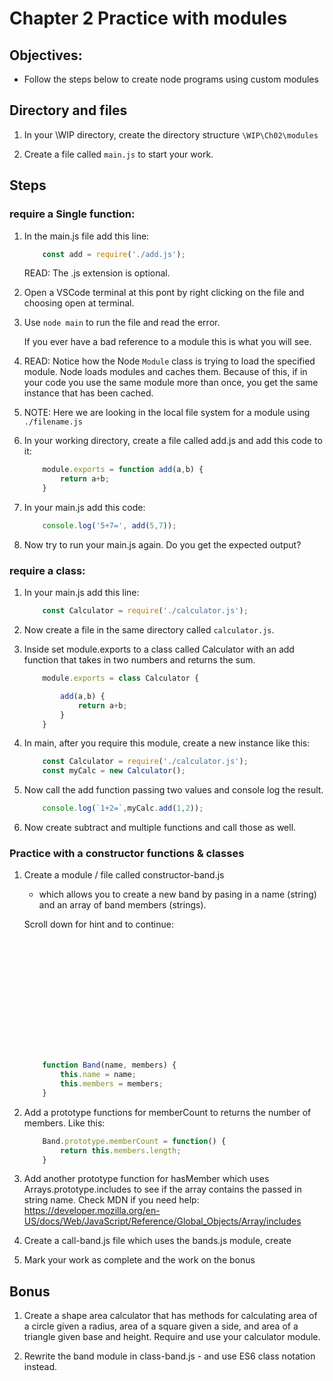 # Chapter 2 Practice with modules

## Objectives:
* Follow the steps below to create node programs using custom modules

## Directory and files

1. In your \WIP directory, create the directory structure `\WIP\Ch02\modules`

1. Create a file called `main.js` to start your work.

## Steps

### require a Single function:

1. In the main.js file add this line:
    ```javascript
        const add = require('./add.js');
    ```

    READ: The .js extension is optional.

1. Open a VSCode terminal at this pont by right clicking on the file and choosing open at terminal.

1. Use `node main` to run the file and read the error.
    
    If you ever have a bad reference to a module this is what you will see.

1. READ: Notice how the Node `Module` class is trying to load the specified module. Node loads modules and caches them. Because of this, if in your code you use the same module more than once, you get the same instance that has been cached.

1. NOTE: Here we are looking in the local file system for a module using `./filename.js`

1. In your working directory, create a file called add.js and add this code to it:

    ```javascript
        module.exports = function add(a,b) {
            return a+b;
        }
    ```

1. In your main.js add this code:
    ```javascript
        console.log('5+7=', add(5,7));
    ```

1. Now try to run your main.js again. Do you get the expected output?

###  require a class:

1. In your main.js add this line:
    ```javascript
        const Calculator = require('./calculator.js');
    ```


1. Now create a file in the same directory called `calculator.js`.

1. Inside set module.exports to a class called Calculator with an add function that takes in two numbers and returns the sum.

    ```javascript
        module.exports = class Calculator {
    
            add(a,b) {
                return a+b;
            }
        }
    ```

1. In main, after you require this module, create a new instance like this:
    ```javascript
        const Calculator = require('./calculator.js');
        const myCalc = new Calculator();
    ```

1. Now call the add function passing two values and console log the result.
    ```javascript
        console.log(`1+2=`,myCalc.add(1,2));
    ```

1. Now create subtract and multiple functions and call those as well.

###  Practice with a constructor functions & classes

1. Create a module / file called constructor-band.js 
    * which allows you to create a new band by pasing in a name (string) and an array of band members (strings). 
     

    Scroll down for hint and to continue:

    ```javascript














        function Band(name, members) {
            this.name = name;
            this.members = members;
        }
    ```


1. Add a prototype functions for memberCount to returns the number of members. Like this:

    ```javascript
        Band.prototype.memberCount = function() {
            return this.members.length;
        }
    ```

1. Add another prototype function for hasMember which uses Arrays.prototype.includes to see if the array contains the passed in string name. Check MDN if you need help: https://developer.mozilla.org/en-US/docs/Web/JavaScript/Reference/Global_Objects/Array/includes

1. Create a call-band.js file which uses the bands.js module, create 
    
1. Mark your work as complete and the work on the bonus

## Bonus

1. Create a shape area calculator that has methods for calculating area of a circle given a radius, area of a square given a side, and area of a triangle given base and height.
Require and use your calculator module.

1. Rewrite the band module in class-band.js - and use ES6 class notation instead.